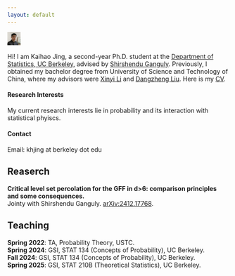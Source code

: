 ```yaml
---
layout: default
---
```

<img src="pic.jpg" alt="profile" width="30" height="30">

Hi! I am Kaihao Jing, a second-year Ph.D. student at the [Department of Statistics, UC Berkeley](https://statistics.berkeley.edu/), advised by [Shirshendu Ganguly](https://www.stat.berkeley.edu/~sganguly/). Previously, I obtained my bachelor degree from University of Science and Technology of China, where my advisors were [Xinyi Li](http://faculty.bicmr.pku.edu.cn/~xinyili/) and [Dangzheng Liu](https://scholar.google.com/citations?user=q5EhbgoAAAAJ&hl=en). Here is my [CV](My_CV.pdf).

#### Research Interests

My current research interests lie in probability and its interaction with statistical phyiscs.

#### Contact

Email: khjing at berkeley dot edu
## Reaserch

**Critical level set percolation for the GFF in d>6: comparison principles and some consequences.** <br>
Jointy with Shirshendu Ganguly. [arXiv:2412.17768](https://arxiv.org/abs/2412.17768).

## Teaching

**Spring 2022**: TA, Probability Theory, USTC.<br>
**Spring 2024**: GSI, STAT 134 (Concepts of Probability), UC Berkeley.<br>
**Fall 2024**: GSI, STAT 134 (Concepts of Probability), UC Berkeley.<br>
**Spring 2025**: GSI, STAT 210B (Theoretical Statistics), UC Berkeley.
